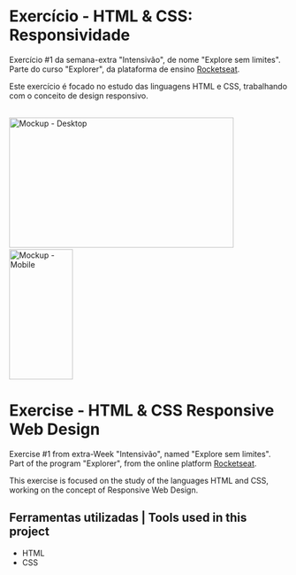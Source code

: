 # Exercício - HTML & CSS: Responsividade

Exercício #1 da semana-extra "Intensivão", de nome "Explore sem limites". Parte do curso "Explorer", da plataforma de ensino [Rocketseat](https://rocketseat.com.br/).

Este exercício é focado no estudo das linguagens HTML e CSS, trabalhando com o conceito de design responsivo.

<br>
  <img width="406" height="235" alt="Mockup - Desktop" src="https://github.com/user-attachments/assets/b40430e9-3594-4226-8787-6320e3d25bc1" />
   &nbsp;&nbsp;&nbsp;&nbsp;&nbsp;&nbsp;&nbsp;&nbsp;&nbsp;&nbsp;&nbsp;&nbsp;&nbsp;&nbsp;&nbsp;&nbsp;&nbsp;&nbsp;&nbsp;&nbsp;&nbsp;
  <img width="115" height="235" alt="Mockup - Mobile" src="https://github.com/user-attachments/assets/5e79f427-955e-4b9b-b787-c4c20d63f9d2" />
<br>

# Exercise - HTML & CSS Responsive Web Design

Exercise #1 from extra-Week "Intensivão", named "Explore sem limites". Part of the program "Explorer", from the online platform [Rocketseat](https://rocketseat.com.br/).

This exercise is focused on the study of the languages HTML and CSS, working on the concept of Responsive Web Design.


## Ferramentas utilizadas | Tools used in this project

- HTML
- CSS

